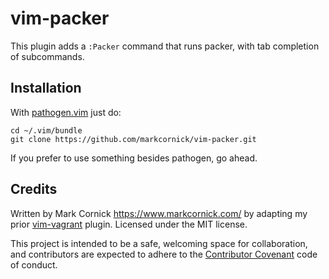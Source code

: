 # vim-packer

This plugin adds a `:Packer` command that runs packer, with tab
completion of subcommands.

## Installation

With [pathogen.vim](https://github.com/tpope/vim-pathogen) just do:

    cd ~/.vim/bundle
    git clone https://github.com/markcornick/vim-packer.git

If you prefer to use something besides pathogen, go ahead.

## Credits

Written by Mark Cornick <https://www.markcornick.com/> by adapting my prior
[vim-vagrant](https://github.com/markcornick/vim-vagrant) plugin. Licensed
under the MIT license.

This project is intended to be a safe, welcoming space for collaboration, and
contributors are expected to adhere to the [Contributor
Covenant](http://contributor-covenant.org) code of conduct.
